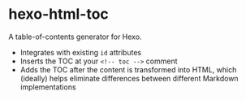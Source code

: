 # hexo-html-toc

A table-of-contents generator for Hexo.

- Integrates with existing `id` attributes
- Inserts the TOC at your `<!-- toc -->` comment
- Adds the TOC after the content is transformed into HTML, which (ideally)
  helps eliminate differences between different Markdown implementations
